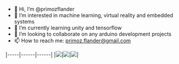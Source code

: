 - 👋 Hi, I’m @primozflander
- 👀 I’m interested in machine learning, virtual reality and embedded systems 
- 🌱 I’m currently learning unity and tensorflow 
- 💞️ I’m looking to collaborate on any arduino development projects
- 📫 How to reach me: primoz.flander@gmail.com
<!---
| . | . | . |

I'm a electrical engineer focused on robotics, embedded systems and AI. 
-->
|-----|------|------|
|![](https://github-profile-summary-cards.vercel.app/api/cards/stats?username=primozflander&theme=dracula)|![](https://github-profile-summary-cards.vercel.app/api/cards/repos-per-language?username=primozflander&theme=dracula)|![](https://github-profile-summary-cards.vercel.app/api/cards/most-commit-language?username=primozflander&theme=dracula)|

[stats]: https://github-readme-stats.vercel.app/api?username=primozflander&show_icons=true&count_private=false&theme=radical&hide=issues,commits&hide_rank=true&custom_title=primoz's%20Stats
[hexapod]: https://hexapod.netlify.app/

<!---
[![Aeronology Github](https://img.shields.io/badge/Aeronology%20-Github(work)-orange.svg?logo=github&color=3CAC3B)](https://github.com/mithi-aeronology) [![Luxor Github](https://img.shields.io/badge/Luxor%20-Gitlab(work)-orange.svg?logo=gitlab&color=orange)](https://gitlab.com/mithi-luxor) [![Bare Minimum 3d](https://img.shields.io/badge/npm%20-BareMinimum%203d-orange.svg?logo=npm&color=ee5253)](https://github.com/mithi/bare-minimum-3d)
[![Epic React Exercises](https://img.shields.io/badge/Epic%20-React%20Exercises-orange.svg?logo=react&color=0abde3)](https://github.com/mithi/epic-react-exercises)
-->

<!---
- 👋 Hi, I’m @primozflander
- 👀 I’m interested in machine learning, virtual reality and embedded systems 
- 🌱 I’m currently learning unity and tensorflow 
- 💞️ I’m looking to collaborate on any arduino development projects
- 📫 How to reach me: primoz.flander@gmail.com

primozflander/primozflander is a ✨ special ✨ repository because its `README.md` (this file) appears on your GitHub profile.
You can click the Preview link to take a look at your changes.
--->
